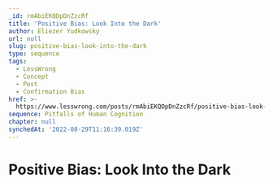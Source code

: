 ```yaml
---
_id: rmAbiEKQDpDnZzcRf
title: 'Positive Bias: Look Into the Dark'
author: Eliezer Yudkowsky
url: null
slug: positive-bias-look-into-the-dark
type: sequence
tags:
  - LessWrong
  - Concept
  - Post
  - Confirmation Bias
href: >-
  https://www.lesswrong.com/posts/rmAbiEKQDpDnZzcRf/positive-bias-look-into-the-dark
sequence: Pitfalls of Human Cognition
chapter: null
synchedAt: '2022-08-29T11:16:39.019Z'
---
```

# Positive Bias: Look Into the Dark

